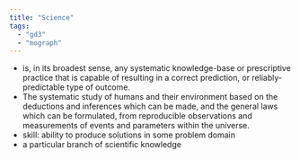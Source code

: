 ```yaml
---
title: "Science"
tags:
  - "gd3"
  - "mograph"
---
```


- is, in its broadest sense, any systematic knowledge-base or prescriptive practice that is capable of resulting in a correct prediction, or reliably-predictable type of outcome.
- The systematic study of humans and their environment based on the deductions and inferences which can be made, and the general laws which can be formulated, from reproducible observations and measurements of events and parameters within the universe.
- skill: ability to produce solutions in some problem domain
- a particular branch of scientific knowledge


